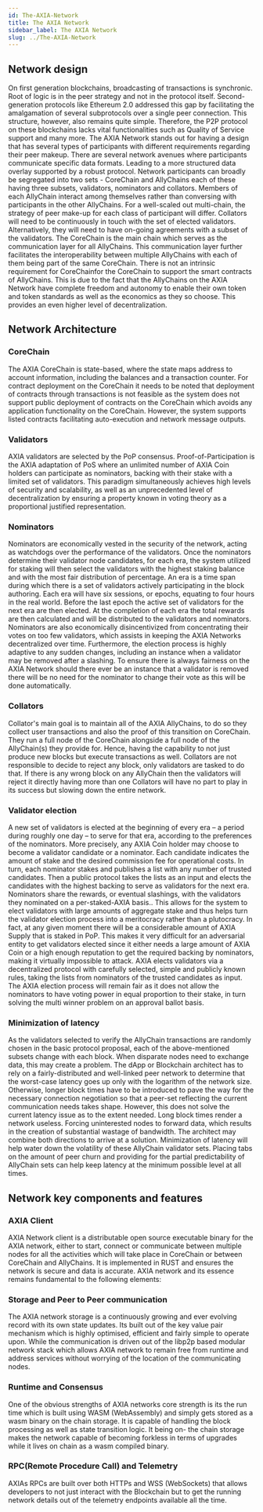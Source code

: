 ```yaml
---
id: The-AXIA-Network
title: The AXIA Network
sidebar_label: The AXIA Network
slug: ../The-AXIA-Network
---
```


## Network design
On first generation blockchains, broadcasting of transactions is synchronic. Root of logic is in the peer strategy and not in the protocol itself. Second-generation protocols like Ethereum 2.0 addressed this gap by facilitating the amalgamation of several subprotocols over a single peer connection. This structure, however, also remains quite simple. Therefore, the P2P protocol on these blockchains lacks vital functionalities such as Quality of Service support and many more.
The AXIA Network stands out for having a design that has several types of participants with different requirements regarding their peer makeup. There are several network avenues where participants communicate specific data formats. Leading to a more structured data overlay supported by a robust protocol. 
Network participants can broadly be segregated into two sets -  CoreChain and AllyChains each of these having three subsets, validators, nominators and collators. Members of each AllyChain interact among themselves rather than conversing with participants in the other AllyChains. 
For a well-scaled out multi-chain, the strategy of peer make-up for each class of participant will differ. Collators will need to be continuously in touch with the set of elected validators. Alternatively, they will need to have on-going agreements with a subset of the validators. 
The CoreChain is the main chain which serves as the communication layer for all AllyChains. This communication layer further facilitates the interoperability between multiple AllyChains with each of them being part of the same CoreChain. There is not an intrinsic requirement for CoreChainfor the CoreChain to support the smart contracts of AllyChains. This is due to the fact that the AllyChains on the AXIA Network have complete freedom and autonomy to enable their own token and token standards as well as the economics as they so choose. This provides an even higher level of decentralization.


## Network Architecture
### CoreChain
The AXIA CoreChain is state-based, where the state maps address to account information, including the balances and a transaction counter. 
For contract deployment on the CoreChain it needs to be noted that deployment of contracts through transactions is not feasible as the system does not support public deployment of contracts on the CoreChain which avoids any application functionality on the CoreChain.
However, the system supports listed contracts facilitating auto-execution and network message outputs.	

### Validators
AXIA validators are selected by the PoP consensus. Proof-of-Participation  is the AXIA  adaptation of PoS where an unlimited number of AXIA Coin holders can participate as nominators, backing with their stake with a limited set of validators. This paradigm simultaneously achieves high levels of security and scalability, as well as an unprecedented level of decentralization by ensuring a property known in voting theory as a proportional justified representation.
### Nominators
Nominators are economically vested in the security of the network, acting as watchdogs over the performance of the validators. Once the nominators determine their validator node candidates, for each era, the system utilized for staking will then select the validators with the highest staking balance and with the most fair distribution of percentage. 
An era is a time span during which there is a set of validators actively participating in the block authoring. Each era will have six sessions, or epochs, equating to four hours in the real world. Before the last epoch the active set of validators for the next era are then elected.  At the completion of each era the total rewards are then calculated and will be distributed to the validators and nominators. 
Nominators are also economically disincentivized from concentrating their votes on too few validators, which assists in keeping the AXIA Networks decentralized over time. Furthermore, the election process is highly adaptive to any sudden changes, including an instance when a validator may be removed after a slashing. 
To ensure there is always fairness on the AXIA Network should there ever be an instance that a validator is removed there will be no need for the nominator to change their vote as this will be done automatically. 
### Collators
Collator's main goal is to maintain all of the AXIA AllyChains, to do so they collect user transactions and also the proof of this transition on CoreChain. They run a full node of the CoreChain alongside a full node of the AllyChain(s) they provide for. Hence, having the capability to not just produce new blocks but execute transactions as well. Collators are not responsible to decide to reject any block, only validators are tasked to do that. If there is any wrong block on any AllyChain then the validators will reject it directly having more than one Collators will have no part to play in its success but slowing down the entire network.
### Validator election
A new set of validators is elected at the beginning of every era – a period during roughly one day – to serve for that era, according to the preferences of the nominators. More precisely, any AXIA Coin holder may choose to become a validator candidate or a nominator. Each candidate indicates the amount of stake and the desired commission fee for operational costs. In turn, each nominator stakes and publishes a list with any number of trusted candidates. Then a public protocol takes the lists as an input and elects the candidates with the highest backing to serve as validators for the next era.
Nominators share the rewards, or eventual slashings, with the validators they nominated on a per-staked-AXIA basis.. This allows for the system to elect validators with large amounts of aggregate stake and thus helps turn the validator election process into a meritocracy rather than a plutocracy. In fact, at any given moment there will be a considerable amount of AXIA Supply that is staked in PoP. This makes it very difficult for an adversarial entity to get validators elected since it either needs a large amount of AXIA Coin or a high enough reputation to get the required backing by nominators, making it virtually impossible to attack.
AXIA elects validators via a decentralized protocol with carefully selected, simple and publicly known rules, taking the lists from nominators of the trusted candidates as input. The AXIA election process will remain fair as it does not allow the nominators to have voting power in equal proportion to their stake, in turn solving the multi winner problem on an approval ballot basis.
### Minimization of latency
As the validators selected to verify the AllyChain transactions are randomly chosen in the basic protocol proposal, each of the above-mentioned subsets change with each block. When disparate nodes need to exchange data, this may create a problem. The dApp or Blockchain architect has to rely on a fairly-distributed and well-linked peer network to determine that the worst-case latency goes up only with the logarithm of the network size. Otherwise, longer block times have to be introduced to pave the way for the necessary connection negotiation so that a peer-set reflecting the current communication needs takes shape. However, this does not solve the current latency issue as to the extent needed.
Long block times render a network useless. Forcing uninterested nodes to forward data, which results in the creation of substantial wastage of bandwidth. 
The architect may combine both directions to arrive at a solution. Minimization of latency will help water down the volatility of these AllyChain validator sets. Placing tabs on the amount of peer churn and providing for the partial predictability of AllyChain sets can help keep latency at the minimum possible level at all times.

## Network key components and features

### AXIA Client
AXIA Network client is a distributable open source executable binary for the AXIA network, either to start, connect or communicate between multiple nodes for all the activities which will take place in CoreChain or between CoreChain and AllyChains. It is implemented in RUST and ensures the network is secure and data is accurate. AXIA network and its essence remains fundamental to the following elements:
### Storage and Peer to Peer communication
The AXIA network storage is a continuously growing and ever evolving record with its own state updates. Its built out of the key value pair 	mechanism which is highly optimised, efficient and fairly simple to operate upon. While the communication is driven out of the libp2p based modular network stack which allows AXIA network to remain free from runtime and address services without worrying of the location of the communicating nodes.
### Runtime and Consensus
One of the obvious strengths of AXIA networks core strength is its the run time which is built using WASM (WebAssembly) and simply gets stored as a wasm binary on the chain storage. It is capable of handling the block processing as well as state transition logic. It being on- the chain storage makes the network capable of becoming forkless in terms of upgrades while it lives on chain as a wasm compiled binary.
### RPC(Remote Procedure Call)  and Telemetry
AXIAs RPCs are built over both HTTPs and WSS (WebSockets) that allows developers to not just interact with the Blockchain but to get the running network details out of the telemetry endpoints available all the time.

